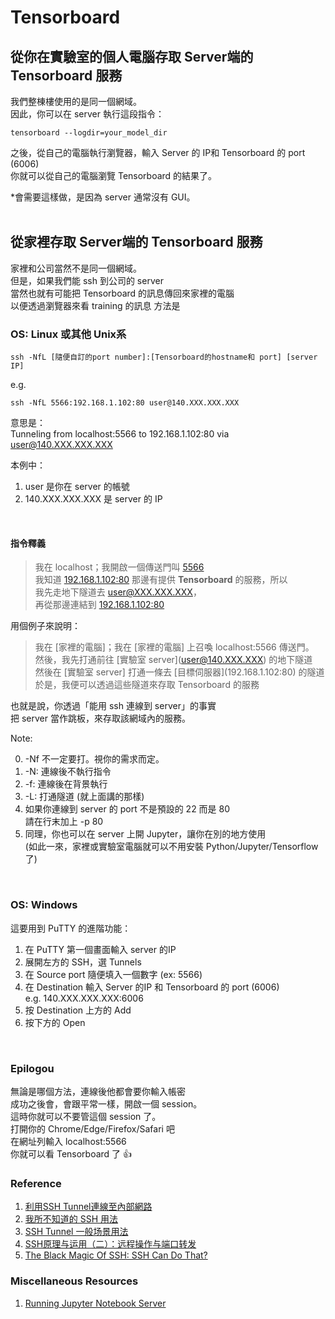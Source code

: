 
# Tensorboard

## 從你在實驗室的個人電腦存取 Server端的 Tensorboard 服務  
我們整棟樓使用的是同一個網域。  
因此，你可以在 server 執行這段指令：  
```shell
tensorboard --logdir=your_model_dir
```
之後，從自己的電腦執行瀏覽器，輸入 Server 的 IP和 Tensorboard 的 port (6006)  
你就可以從自己的電腦瀏覽 Tensorboard 的結果了。  

\*會需要這樣做，是因為 server 通常沒有 GUI。
<br>
<br>

## 從家裡存取 Server端的 Tensorboard 服務
家裡和公司當然不是同一個網域。  
但是，如果我們能 ssh 到公司的 server  
當然也就有可能把 Tensorboard 的訊息傳回來家裡的電腦  
以便透過瀏覽器來看 training 的訊息
方法是

### OS: Linux 或其他 Unix系
```shell
ssh -NfL [隨便自訂的port number]:[Tensorboard的hostname和 port] [server IP]
```

e.g.  
```
ssh -NfL 5566:192.168.1.102:80 user@140.XXX.XXX.XXX  
```
意思是：  
Tunneling from localhost:5566 to 192.168.1.102:80 via user@140.XXX.XXX.XXX

本例中：

1. user 是你在 server 的帳號
2. 140.XXX.XXX.XXX 是 server 的 IP

<br>

#### 指令釋義
> 我在 localhost；我開啟一個傳送門叫 [5566]()  
> 我知道 [192.168.1.102:80]() 那邊有提供 **Tensorboard** 的服務，所以  
> 我先走地下隧道去 user@XXX.XXX.XXX，  
> 再從那邊連結到 [192.168.1.102:80]()  

用個例子來說明：  
> 我在 [家裡的電腦]；我在 [家裡的電腦] 上召喚 localhost:5566 傳送門。  
> 然後，我先打通前往 \[實驗室 server\](user@140.XXX.XXX) 的地下隧道  
> 然後在 [實驗室 server] 打通一條去 \[目標伺服器\](192.168.1.102:80) 的隧道  
> 於是，我便可以透過這些隧道來存取 Tensorboard 的服務

也就是說，你透過「能用 ssh 連線到 server」的事實  
把 server 當作跳板，來存取該網域內的服務。


Note:

0. -Nf 不一定要打。視你的需求而定。
1. -N: 連線後不執行指令
2. -f: 連線後在背景執行
3. -L: 打通隧道 (就上面講的那樣)
4. 如果你連線到 server 的 port 不是預設的 22 而是 80  
   請在行末加上 -p 80
5. 同理，你也可以在 server 上開 Jupyter，讓你在別的地方使用  
(如此一來，家裡或實驗室電腦就可以不用安裝 Python/Jupyter/Tensorflow 了)

<br>

### OS: Windows
這要用到 PuTTY 的進階功能：

1. 在 PuTTY 第一個畫面輸入 server 的IP
2. 展開左方的 SSH，選 Tunnels
3. 在 Source port 隨便填入一個數字 (ex: 5566)
4. 在 Destination 輸入 Server 的IP 和 Tensorboard 的 port (6006)  
   e.g. 140.XXX.XXX.XXX:6006
5. 按 Destination 上方的 Add
6. 按下方的 Open

<br>

### Epilogou
無論是哪個方法，連線後他都會要你輸入帳密  
成功之後會，會跟平常一樣，開啟一個 session。  
這時你就可以不要管這個 session 了。  
打開你的 Chrome/Edge/Firefox/Safari 吧  
在網址列輸入 localhost:5566  
你就可以看 Tensorboard 了 :thumbsup:


### Reference
1. [利用SSH Tunnel連線至內部網路](http://gwokae.mewggle.com/wordpress/2010/08/%E5%88%A9%E7%94%A8ssh-tunnel%E9%80%A3%E7%B7%9A%E8%87%B3%E5%85%A7%E9%83%A8%E7%B6%B2%E8%B7%AF/)
0. [我所不知道的 SSH 用法](http://chimerhapsody.blogspot.tw/2015/09/ssh.html)
2. [SSH Tunnel 一般场景用法](http://blog.csdn.net/wxqee/article/details/49234595)
3. [SSH原理与运用（二）：远程操作与端口转发](http://www.ruanyifeng.com/blog/2011/12/ssh_port_forwarding.html)
4. [The Black Magic Of SSH: SSH Can Do That?](https://vimeo.com/54505525)

### Miscellaneous Resources
1. [Running Jupyter Notebook Server](http://jupyter-notebook.readthedocs.io/en/latest/public_server.html#notebook-public-server)
